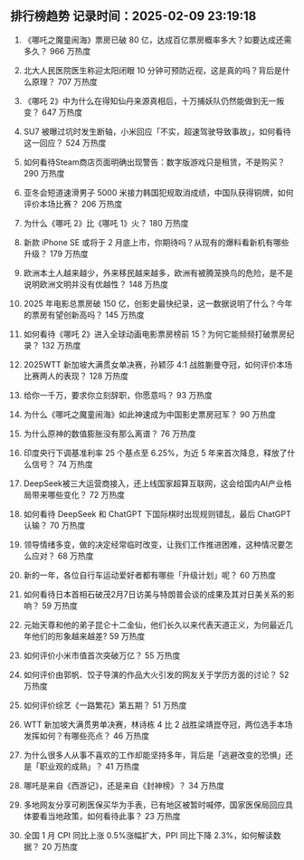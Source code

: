 
## 排行榜趋势 记录时间：2025-02-09 23:19:18
  
  1. 《哪吒之魔童闹海》票房已破 80 亿，达成百亿票房概率多大？如要达成还需多久？ 966 万热度
    
  2. 北大人民医院医生称迎太阳闭眼 10 分钟可预防近视，这是真的吗？背后是什么原理？ 707 万热度
    
  3. 《哪吒 2》中为什么在得知仙丹来源真相后，十万捕妖队仍然能做到无一叛变？ 647 万热度
    
  4. SU7 被曝过坑时发生断轴，小米回应「不实，超速驾驶导致事故」，如何看待这一回应？ 524 万热度
    
  5. 如何看待Steam商店页面明确出现警告：数字版游戏只是租赁，不是购买？ 290 万热度
    
  6. 亚冬会短道速滑男子 5000 米接力韩国犯规取消成绩，中国队获得铜牌，如何评价本场比赛？ 206 万热度
    
  7. 为什么《哪吒 2》比《哪吒 1》火？ 180 万热度
    
  8. 新款 iPhone SE 或将于 2 月底上市，你期待吗？从现有的爆料看新机有哪些升级？ 179 万热度
    
  9. 欧洲本土人越来越少，外来移民越来越多，欧洲有被腾笼换鸟的危险，是不是说明欧洲文明并没有优越性？ 148 万热度
    
  10. 2025 年电影总票房破 150 亿，创影史最快纪录，这一数据说明了什么？今年的票房有望创新高吗？ 145 万热度
    
  11. 如何看待《哪吒 2》进入全球动画电影票房榜前 15？为何它能频频打破票房纪录？ 132 万热度
    
  12. 2025WTT 新加坡大满贯女单决赛，孙颖莎 4:1 战胜蒯曼夺冠，如何评价本场比赛两人的表现？ 128 万热度
    
  13. 给你一千万，要求你立刻辞职，你愿意吗？ 93 万热度
    
  14. 为什么《哪吒之魔童闹海》如此神速成为中国影史票房冠军？ 90 万热度
    
  15. 为什么原神的数值膨胀没有那么离谱？ 76 万热度
    
  16. 印度央行下调基准利率 25 个基点至 6.25%，为近 5 年来首次降息，释放了什么信号？ 74 万热度
    
  17. DeepSeek被三大运营商接入，还上线国家超算互联网，这会给国内AI产业格局带来哪些变化？ 72 万热度
    
  18. 如何看待 DeepSeek 和 ChatGPT 下国际棋时出现规则错乱，最后 ChatGPT 认输？ 70 万热度
    
  19. 领导情绪多变，做的决定经常临时改变，让我们工作推进困难，这种情况要怎么应对？ 68 万热度
    
  20. 新的一年，各位自行车运动爱好者都有哪些「升级计划」呢？ 60 万热度
    
  21. 如何看待日本首相石破茂2月7日访美与特朗普会谈的成果及其对日美关系的影响？ 59 万热度
    
  22. 元始天尊和他的弟子昆仑十二金仙，他们长久以来代表天道正义，为何最近几年他们的形象越来越差? 59 万热度
    
  23. 如何评价小米市值首次突破万亿？ 55 万热度
    
  24. 如何评价由郭帆、饺子导演的作品大火引发的网友关于学历方面的讨论？ 52 万热度
    
  25. 如何评价综艺《一路繁花》第五期？ 51 万热度
    
  26. WTT 新加坡大满贯男单决赛，林诗栋 4 比 2 战胜梁靖崑夺冠，两位选手本场发挥如何？有哪些亮点？ 46 万热度
    
  27. 为什么很多人从事不喜欢的工作却能坚持多年，背后是「逃避改变的恐惧」还是「职业观的成熟」？ 41 万热度
    
  28. 哪吒是来自《西游记》，还是来自《封神榜》？ 34 万热度
    
  29. 多地网友分享可刷医保买华为手表，已有地区被暂时喊停，国家医保局回应具体要看当地政策，如何看待此事？ 23 万热度
    
  30. 全国 1 月 CPI 同比上涨 0.5%涨幅扩大，PPI 同比下降 2.3%，如何解读数据？ 20 万热度
    